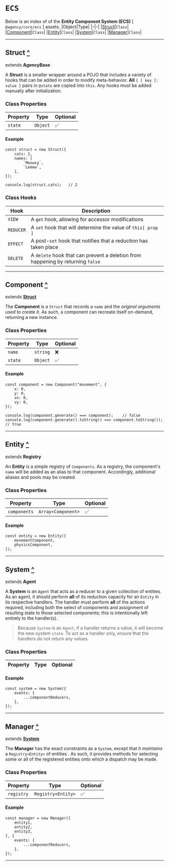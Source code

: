 # **`ECS`**
Below is an index of of the **Entity Component System (ECS)** [ `@agency/core/ecs` ] assets.
|Object|Type|
|-|-|
|[Struct](#struct)|`Class`|
|[Component](#component)|`Class`|
|[Entity](#entity)|`Class`|
|[System](#system)|`Class`|
|[Manager](#manager)|`Class`|

---

## Struct [^](#ecs)
extends **AgencyBase**

A **Struct** is a smaller wrapper around a POJO that includes a variety of hooks that can be added in order to modify meta-behavior.  **All** `{ [ key ]: value }` pairs in `@state` are copied into `this`.  Any hooks must be added manually after initialization.

### Class Properties
|Property|Type|Optional|
|-|-|-|
|`state`|`Object`|✅|

#### Example
	const struct = new Struct({
		cats: 2,
		names: [
			`Meowsy`,
			`Lemew`,
		],
	});

	console.log(struct.cats);	// 2

### Class Hooks
|Hook|Description|
|-|-|
|`VIEW`|A `get` hook, allowing for accessor modifications|
|`REDUCER`|A `set` hook that will determine the value of `this[ prop ]`|
|`EFFECT`|A post-`set` hook that notifies that a reduction has taken place|
|`DELETE`|A `delete` hook that can prevent a deletion from happening by returning `false`|

---

## Component [^](#ecs)
extends **[Struct](#struct)**

The **Component** is a `Struct` that records a `name` and the _original arguments used to create it_.  As such, a component can recreate itself on-demand, returning a new instance.

### Class Properties
|Property|Type|Optional|
|-|-|-|
|`name`|`string`|❌|
|`state`|`Object`|✅|

#### Example
	const component = new Component("movement", {
		x: 0,
		y: 0,
		vx: 0,
		vy: 0,
	});

	console.log(component.generate() === component);	// false
	console.log(component.generate().toString() === component.toString());	// true

---

## Entity [^](#ecs)
extends **Registry**

An **Entity** is a simple registry of `Components`.  As a registry, the component's `name` will be added as an alias to that component.  Accordingly, additional aliases and pools may be created.

### Class Properties
|Property|Type|Optional|
|-|-|-|
|`components`|`Array<Component>`|✅|

#### Example
	const entity = new Entity([
		movementComponent,
		physicsComponent,
	]);

---

## System [^](#ecs)
extends **Agent**

A **System** is an `Agent` that acts as a reducer to a given collection of entities.  As an agent, it should perform **all** of its reduction capacity for an `Entity` in its respective handlers.  The handler must perform **all** of the actions required, including both the select of components and assignment of resulting state to those selected components; this is intentionally left entirely to the handler(s).

> Because `System` is an `Agent`, if a handler returns a value, it will become the new system `state`.  To act as a handler only, ensure that the handlers do not return any values.

### Class Properties
|Property|Type|Optional|
|-|-|-|

#### Example
	const system = new System({
		events: {
			...componentReducers,
		},
	});

---

## Manager [^](#ecs)
extends **[System](#system)**

The **Manager** has the exact constraints as a `System`, except that it _maintains_ a `Registry<Entity>` of entities .  As such, it provides methods for selecting some or all of the registered entities onto which a dispatch may be made.

### Class Properties
|Property|Type|Optional|
|-|-|-|
|`registry`|`Registry<Entity>`|✅|

#### Example
	const manager = new Manager([
		entity1,
		entity2,
		entity3,
	], {
		events: {
			...componentReducers,
		},
	});

---